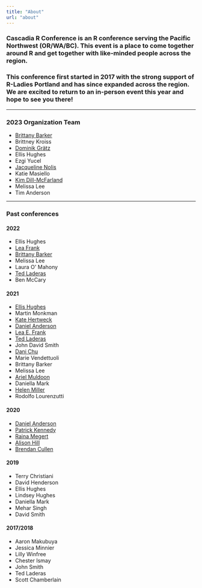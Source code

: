 ```yaml
---
title: "About"
url: "about"
---
```


<h3>Cascadia R Conference is an R conference serving the Pacific Northwest (OR/WA/BC).
This event is a place to come together around R and get together with like-minded people across
the region.</h3>

<h3>This conference first started in 2017 with the strong support of R-Ladies Portland and
has since expanded across the region. We are excited to return to an in-person event 
this year and hope to see you there!</h3>

***

### 2023 Organization Team

+ [Brittany Barker](http://brittanysbarker.org)
+ Brittney Kroiss
+ [Dominik Grätz](https://www.researchgate.net/profile/Dominik-Graetz-2)
+ Ellis Hughes
+ Ezgi Yucel
+ [Jacqueline Nolis](https://jnolis.com/)
+ Katie Masiello
+ [Kim Dill-McFarland](https://kdillmcfarland.github.io/)
+ Melissa Lee
+ Tim Anderson

***
### Past conferences
#### 2022

+ Ellis Hughes
+ [Lea Frank](https://lea-frank.netlify.app/)
+ [Brittany Barker](http://brittanysbarker.org)
+ Melissa Lee
+ Laura O' Mahony
+ [Ted Laderas](https://laderast.github.io )
+ Ben McCary

#### 2021

+ [Ellis Hughes](http://twitter.com/thebioengineer)
+ Martin Monkman
+ [Kate Hertweck](http://katehertweck.com)
+ [Daniel Anderson](https://www.datalorax.com/about/)
+ [Lea E. Frank](https://github.com/lfrank14)
+ [Ted Laderas](https://laderast.github.io)
+ John David Smith
+ [Dani Chu](https://danichusfu.github.io/)
+ Marie Vendettuoli
+ Brittany Barker
+ Melissa Lee
+ [Ariel Muldoon](https://aosmith.rbind.io/)
+ Daniella Mark
+ [Helen Miller](https://github.com/helenmiller16)
+ Rodolfo Lourenzutti

#### 2020

+ [Daniel Anderson](https://www.datalorax.com/about/)
+ [Patrick Kennedy](https://ctl.uoregon.edu/about/staff/patrick-kennedy)
+ [Raina Megert](https://education.uoregon.edu/people/faculty/rainam)
+ [Alison Hill](https://alison.rbind.io/)
+ [Brendan Cullen](https://bcullen.rbind.io/)

#### 2019

+ Terry Christiani
+ David Henderson
+ Ellis Hughes
+ Lindsey Hughes
+ Daniella Mark
+ Mehar Singh
+ David Smith


#### 2017/2018

+ Aaron Makubuya
+ Jessica Minnier
+ Lilly Winfree
+ Chester Ismay
+ John Smith
+ Ted Laderas
+ Scott Chamberlain







